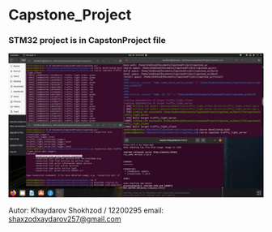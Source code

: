# Capstone_Project
### STM32 project is in CapstonProject file


![Screenshot](./Media/Capstone_Screenshot.png)

Autor: Khaydarov Shokhzod / 12200295
email: shaxzodxaydarov257@gmail.com
